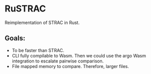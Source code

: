 # RuSTRAC


Reimplementation of STRAC in Rust.

## Goals:

- To be faster than STRAC.
- CLI fully compilable to Wasm. Then we could use the argo Wasm integration to escalate pairwise comparison.
- File mapped memory to compare. Therefore, larger files.
